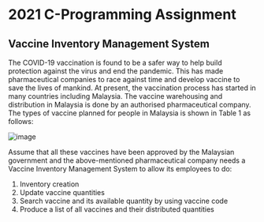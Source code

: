 # 2021 C-Programming Assignment
Vaccine Inventory Management System
-----------------------------------------------
The COVID-19 vaccination is found to be a safer way to help build protection against the virus and end the pandemic. This has made pharmaceutical companies to race against time and develop vaccine to save the lives of mankind. At present, the vaccination process has started in many countries including Malaysia. The vaccine warehousing and distribution in Malaysia is done by an authorised pharmaceutical company. The types of vaccine planned for people in Malaysia is shown in Table 1 as follows:

![image](https://user-images.githubusercontent.com/60435524/173502090-ca234c9b-fe84-44cb-8771-0dd58e32a651.png)

Assume that all these vaccines have been approved by the Malaysian government and the above-mentioned pharmaceutical company needs a Vaccine Inventory Management System to allow its employees to do:
1. Inventory creation
2. Update vaccine quantities
3. Search vaccine and its available quantity by using vaccine code
4. Produce a list of all vaccines and their distributed quantities
